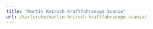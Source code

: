 ```yaml
---
title: "Martin Knirsch Kraftfahrzeuge Scania"
url: /karlsruhe/martin-knirsch-kraftfahrzeuge-scania/
---
```


